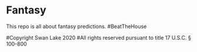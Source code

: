 # Fantasy
This repo is all about fantasy predictions. #BeatTheHouse

#Copyright Swan Lake 2020 
#All rights reserved pursuant to title 17 U.S.C. § 100-800
